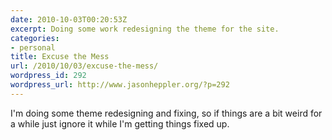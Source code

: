 ```yaml
---
date: 2010-10-03T00:20:53Z
excerpt: Doing some work redesigning the theme for the site.
categories:
- personal
title: Excuse the Mess
url: /2010/10/03/excuse-the-mess/
wordpress_id: 292
wordpress_url: http://www.jasonheppler.org/?p=292
---
```


I'm doing some theme redesigning and fixing, so if things are a bit weird for a while just ignore it while I'm getting things fixed up.
